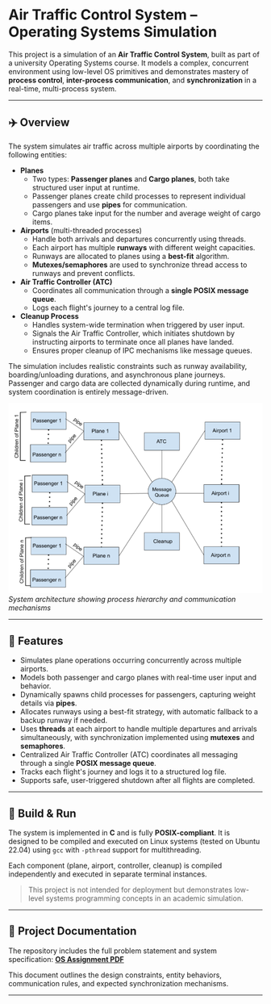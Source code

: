 # Air Traffic Control System – Operating Systems Simulation

This project is a simulation of an **Air Traffic Control System**, built as part of a university Operating Systems course. It models a complex, concurrent environment using low-level OS primitives and demonstrates mastery of **process control**, **inter-process communication**, and **synchronization** in a real-time, multi-process system.

---

## ✈️ Overview

The system simulates air traffic across multiple airports by coordinating the following entities:

- **Planes**
  - Two types: **Passenger planes** and **Cargo planes**, both take structured user input at runtime.
  - Passenger planes create child processes to represent individual passengers and use **pipes** for communication.
  - Cargo planes take input for the number and average weight of cargo items.
- **Airports** (multi-threaded processes)
  - Handle both arrivals and departures concurrently using threads.
  - Each airport has multiple **runways** with different weight capacities.
  - Runways are allocated to planes using a **best-fit** algorithm.
  - **Mutexes/semaphores** are used to synchronize thread access to runways and prevent conflicts.
- **Air Traffic Controller (ATC)**
  - Coordinates all communication through a **single POSIX message queue**.
  - Logs each flight's journey to a central log file.
- **Cleanup Process**
  - Handles system-wide termination when triggered by user input.
  - Signals the Air Traffic Controller, which initiates shutdown by instructing airports to terminate once all planes have landed.
  - Ensures proper cleanup of IPC mechanisms like message queues.

The simulation includes realistic constraints such as runway availability, boarding/unloading durations, and asynchronous plane journeys. Passenger and cargo data are collected dynamically during runtime, and system coordination is entirely message-driven.

![System Architecture](./architecture-diagram.png)
*System architecture showing process hierarchy and communication mechanisms*

---
## 🚀 Features

- Simulates plane operations occurring concurrently across multiple airports.
- Models both passenger and cargo planes with real-time user input and behavior.
- Dynamically spawns child processes for passengers, capturing weight details via **pipes**.
- Allocates runways using a best-fit strategy, with automatic fallback to a backup runway if needed.
- Uses **threads** at each airport to handle multiple departures and arrivals simultaneously, with synchronization implemented using **mutexes** and **semaphores**.
- Centralized Air Traffic Controller (ATC) coordinates all messaging through a single **POSIX message queue**.
- Tracks each flight's journey and logs it to a structured log file.
- Supports safe, user-triggered shutdown after all flights are completed.


---

## 🔧 Build & Run

The system is implemented in **C** and is fully **POSIX-compliant**. It is designed to be compiled and executed on Linux systems (tested on Ubuntu 22.04) using `gcc` with `-pthread` support for multithreading.

Each component (plane, airport, controller, cleanup) is compiled independently and executed in separate terminal instances.

> This project is not intended for deployment but demonstrates low-level systems programming concepts in an academic simulation.

---

## 📄 Project Documentation

The repository includes the full problem statement and system specification: 
**[OS Assignment PDF](./OS%20Assignment%202%20-%20Air%20Traffic%20Control%20System.pdf)**

This document outlines the design constraints, entity behaviors, communication rules, and expected synchronization mechanisms.

---


